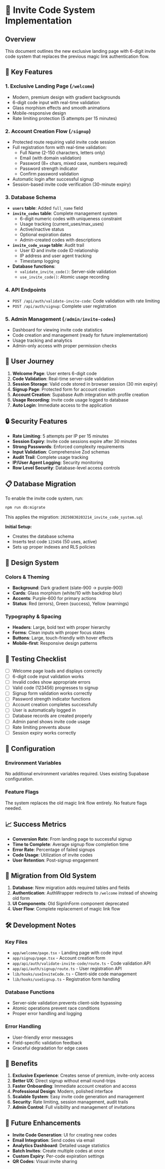 # 🔐 Invite Code System Implementation

## Overview
This document outlines the new exclusive landing page with 6-digit invite code system that replaces the previous magic link authentication flow.

## 🎯 Key Features

### 1. **Exclusive Landing Page** (`/welcome`)
- Modern, premium design with gradient backgrounds
- 6-digit code input with real-time validation
- Glass morphism effects and smooth animations
- Mobile-responsive design
- Rate limiting protection (5 attempts per 15 minutes)

### 2. **Account Creation Flow** (`/signup`)
- Protected route requiring valid invite code session
- Full registration form with real-time validation:
  - Full Name (2-150 characters, letters only)
  - Email (with domain validation)
  - Password (8+ chars, mixed case, numbers required)
  - Password strength indicator
  - Confirm password validation
- Automatic login after successful signup
- Session-based invite code verification (30-minute expiry)

### 3. **Database Schema**
- **`users` table**: Added `full_name` field
- **`invite_codes` table**: Complete management system
  - 6-digit numeric codes with uniqueness constraint
  - Usage tracking (current_uses/max_uses)
  - Active/inactive status
  - Optional expiration dates
  - Admin-created codes with descriptions
- **`invite_code_usage` table**: Audit trail
  - User ID and invite code ID relationship
  - IP address and user agent tracking
  - Timestamp logging
- **Database functions**:
  - `validate_invite_code()`: Server-side validation
  - `use_invite_code()`: Atomic usage recording

### 4. **API Endpoints**
- `POST /api/auth/validate-invite-code`: Code validation with rate limiting
- `POST /api/auth/signup`: Complete user registration

### 5. **Admin Management** (`/admin/invite-codes`)
- Dashboard for viewing invite code statistics
- Code creation and management (ready for future implementation)
- Usage tracking and analytics
- Admin-only access with proper permission checks

## 🚀 User Journey

1. **Welcome Page**: User enters 6-digit code
2. **Code Validation**: Real-time server-side validation
3. **Session Storage**: Valid code stored in browser session (30 min expiry)
4. **Signup Page**: Protected form for account creation
5. **Account Creation**: Supabase Auth integration with profile creation
6. **Usage Recording**: Invite code usage logged to database
7. **Auto Login**: Immediate access to the application

## 🔒 Security Features

- **Rate Limiting**: 5 attempts per IP per 15 minutes
- **Session Expiry**: Invite code sessions expire after 30 minutes
- **Strong Passwords**: Enforced complexity requirements
- **Input Validation**: Comprehensive Zod schemas
- **Audit Trail**: Complete usage tracking
- **IP/User Agent Logging**: Security monitoring
- **Row Level Security**: Database-level access controls

## 📋 Database Migration

To enable the invite code system, run:

```bash
npm run db:migrate
```

This applies the migration: `20250830203214_invite_code_system.sql`

**Initial Setup:**
- Creates the database schema
- Inserts test code `123456` (50 uses, active)
- Sets up proper indexes and RLS policies

## 🎨 Design System

### Colors & Theming
- **Background**: Dark gradient (slate-900 → purple-900)
- **Cards**: Glass morphism (white/10 with backdrop blur)
- **Accents**: Purple-600 for primary actions
- **Status**: Red (errors), Green (success), Yellow (warnings)

### Typography & Spacing
- **Headers**: Large, bold text with proper hierarchy
- **Forms**: Clean inputs with proper focus states
- **Buttons**: Large, touch-friendly with hover effects
- **Mobile-first**: Responsive design patterns

## 🧪 Testing Checklist

- [ ] Welcome page loads and displays correctly
- [ ] 6-digit code input validation works
- [ ] Invalid codes show appropriate errors
- [ ] Valid code (123456) progresses to signup
- [ ] Signup form validation works correctly
- [ ] Password strength indicator functions
- [ ] Account creation completes successfully
- [ ] User is automatically logged in
- [ ] Database records are created properly
- [ ] Admin panel shows invite code usage
- [ ] Rate limiting prevents abuse
- [ ] Session expiry works correctly

## 🔧 Configuration

### Environment Variables
No additional environment variables required. Uses existing Supabase configuration.

### Feature Flags
The system replaces the old magic link flow entirely. No feature flags needed.

## 📈 Success Metrics

- **Conversion Rate**: From landing page to successful signup
- **Time to Complete**: Average signup flow completion time
- **Error Rate**: Percentage of failed signups
- **Code Usage**: Utilization of invite codes
- **User Retention**: Post-signup engagement

## 🔄 Migration from Old System

1. **Database**: New migration adds required tables and fields
2. **Authentication**: AuthWrapper redirects to `/welcome` instead of showing old form
3. **UI Components**: Old SignInForm component deprecated
4. **User Flow**: Complete replacement of magic link flow

## 🛠 Development Notes

### Key Files
- `app/welcome/page.tsx` - Landing page with code input
- `app/signup/page.tsx` - Account creation form
- `app/api/auth/validate-invite-code/route.ts` - Code validation API
- `app/api/auth/signup/route.ts` - User registration API
- `lib/hooks/useInviteCode.ts` - Client-side code management
- `lib/hooks/useSignup.ts` - Registration form handling

### Database Functions
- Server-side validation prevents client-side bypassing
- Atomic operations prevent race conditions
- Proper error handling and logging

### Error Handling
- User-friendly error messages
- Field-specific validation feedback
- Graceful degradation for edge cases

## 🎉 Benefits

1. **Exclusive Experience**: Creates sense of premium, invite-only access
2. **Better UX**: Direct signup without email round-trips
3. **Faster Onboarding**: Immediate account creation and access
4. **Professional Design**: Modern, polished interface
5. **Scalable System**: Easy invite code generation and management
6. **Security**: Rate limiting, session management, audit trails
7. **Admin Control**: Full visibility and management of invitations

## 🔮 Future Enhancements

- **Invite Code Generation**: UI for creating new codes
- **Email Integration**: Send codes via email
- **Analytics Dashboard**: Detailed usage statistics
- **Batch Invites**: Create multiple codes at once
- **Custom Expiry**: Per-code expiration settings
- **QR Codes**: Visual invite sharing